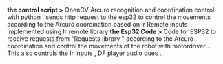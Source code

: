 **the control script >** OpenCV Arcuro recognition and coordination control with python . sends http request to the esp32 to control the movements according to the Arcuro coordination based on ir Remote inputs implemented using Ir remote library 
**the Esp32 Code >** Code for ESP32 to receive requests from "Requests library " according to the Arcuro coordination and control the movements of the robot with motordriver .. This also controls the Ir inputs , DF player audio ques .. 
